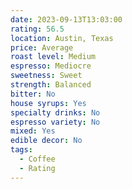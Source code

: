 ```yaml
---
date: 2023-09-13T13:03:00
rating: 56.5
location: Austin, Texas
price: Average
roast level: Medium
espresso: Mediocre
sweetness: Sweet
strength: Balanced
bitter: No
house syrups: Yes
specialty drinks: No
espresso variety: No
mixed: Yes
edible decor: No
tags:
  - Coffee
  - Rating
---
```



